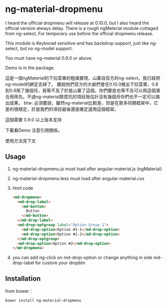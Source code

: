 # ng-material-dropmenu

I heard the official dropmenu will release at 0.10.0, but I also heard the official version always delay.
There is a rough ngMaterial module cottaged from ng-select, For temporary use before the official dropmenu release.

This module is Keyborad sensitive and has backdrop support, just like ng-select, but no ng-model support.

You must have ng-material 0.9.0 or above.

Demo is in the package.

這是一個ngMaterial的下拉菜單的粗燥實現，山寨自官方的ng-select，我已經把ng-model的綁定去掉了。
聽說他們官方的大爺們會在0.10.0推出下拉菜單，0.8到0.9用了幾個月，我等不及了於是山寨了這個，你們要是也等不及可以用這個湊合用用先。不過ng-material那麼坑的項目我估計沒有幾個月你們也不一定可以搞出成果。
btw: 必須要說，雖然ng-material比較差，但是在眾多同類框架中，它差的很穩定，於是我們的項目最後還是確定選用這個框架。

這個需要 0.9.0 以上版本支持

下載看Demo 注意引用關係。

使用方法見下文


## Usage
1. ng-material-dropmenu.js must load after angular-material.js (ngMaterial)
2. ng-material-dropmenu.less must load after angular-material.css
3. html code
      
      ```html
      <md-dropmenu>
        <md-drop-label>
          <md-button>
            Button
          </md-button>
        </md-drop-label>
        <md-drop-optgroup label="Option Group 1">
          <md-drop-option>Option #1-1</md-drop-option>
          <md-drop-option>Option #1-2</md-drop-option>
        </md-drop-optgroup>
        <md-drop-option>Option #2</md-drop-option>
      </md-dropmenu>
      ```

4. you can add ng-click on md-drop-option or change anything in side md-drop-label for custom your dropbtn


## Installation
from bower：

```
bower install ng-material-dropmenu
```
